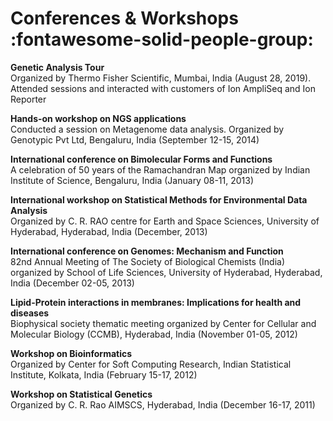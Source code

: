 # Conferences & Workshops :fontawesome-solid-people-group:

**Genetic Analysis Tour**<br>
Organized by Thermo Fisher Scientific, Mumbai, India (August 28, 2019). Attended sessions and interacted with customers of Ion AmpliSeq and Ion Reporter </p>

 **Hands-on workshop on NGS applications**<br>
Conducted a session on Metagenome data analysis. Organized by Genotypic Pvt Ltd, Bengaluru, India (September 12-15, 2014)

**International conference on Bimolecular Forms and Functions**<br>
A celebration of 50 years of the Ramachandran Map organized by Indian Institute of Science, Bengaluru, India (January 08-11, 2013)

**International workshop on Statistical Methods for Environmental Data Analysis**<br>
Organized by C. R. RAO centre for Earth and Space Sciences, University of Hyderabad, Hyderabad, India (December, 2013)

**International conference on Genomes: Mechanism and Function**<br>
82nd Annual Meeting of The Society of Biological Chemists (India) organized by School of Life Sciences, University of Hyderabad, Hyderabad, India (December 02-05, 2013)<br>

**Lipid-Protein interactions in membranes: Implications for health and diseases**<br>
Biophysical society thematic meeting organized by Center for Cellular and Molecular Biology (CCMB), Hyderabad, India (November 01-05, 2012)<br>  

**Workshop on Bioinformatics**<br>
Organized by Center for Soft Computing Research, Indian Statistical Institute, Kolkata, India (February 15-17, 2012)

**Workshop on Statistical Genetics**<br> 
Organized by C. R. Rao AIMSCS, Hyderabad, India (December 16-17, 2011)

</p>